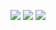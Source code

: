 ![](https://github.com/metrumresearchgroup/texPreview/blob/master/inst/examples/pkpdTikz/TwoCompartmentModel.png?raw=true)
![](https://github.com/metrumresearchgroup/texPreview/blob/master/inst/examples/pkpdTikz/pdModel.png?raw=true)
![](https://github.com/metrumresearchgroup/texPreview/blob/master/inst/examples/pkpdTikz/pkModel.png?raw=true)
